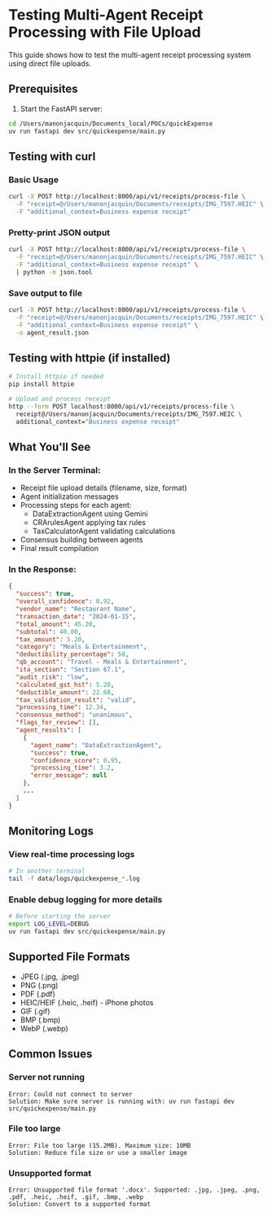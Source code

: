 # Testing Multi-Agent Receipt Processing with File Upload

This guide shows how to test the multi-agent receipt processing system using direct file uploads.

## Prerequisites

1. Start the FastAPI server:
```bash
cd /Users/manonjacquin/Documents_local/POCs/quickExpense
uv run fastapi dev src/quickexpense/main.py
```

## Testing with curl

### Basic Usage
```bash
curl -X POST http://localhost:8000/api/v1/receipts/process-file \
  -F "receipt=@/Users/manonjacquin/Documents/receipts/IMG_7597.HEIC" \
  -F "additional_context=Business expense receipt"
```

### Pretty-print JSON output
```bash
curl -X POST http://localhost:8000/api/v1/receipts/process-file \
  -F "receipt=@/Users/manonjacquin/Documents/receipts/IMG_7597.HEIC" \
  -F "additional_context=Business expense receipt" \
  | python -m json.tool
```

### Save output to file
```bash
curl -X POST http://localhost:8000/api/v1/receipts/process-file \
  -F "receipt=@/Users/manonjacquin/Documents/receipts/IMG_7597.HEIC" \
  -F "additional_context=Business expense receipt" \
  -o agent_result.json
```

## Testing with httpie (if installed)

```bash
# Install httpie if needed
pip install httpie

# Upload and process receipt
http --form POST localhost:8000/api/v1/receipts/process-file \
  receipt@/Users/manonjacquin/Documents/receipts/IMG_7597.HEIC \
  additional_context="Business expense receipt"
```

## What You'll See

### In the Server Terminal:
- Receipt file upload details (filename, size, format)
- Agent initialization messages
- Processing steps for each agent:
  - DataExtractionAgent using Gemini
  - CRArulesAgent applying tax rules
  - TaxCalculatorAgent validating calculations
- Consensus building between agents
- Final result compilation

### In the Response:
```json
{
  "success": true,
  "overall_confidence": 0.92,
  "vendor_name": "Restaurant Name",
  "transaction_date": "2024-01-15",
  "total_amount": 45.20,
  "subtotal": 40.00,
  "tax_amount": 5.20,
  "category": "Meals & Entertainment",
  "deductibility_percentage": 50,
  "qb_account": "Travel - Meals & Entertainment",
  "ita_section": "Section 67.1",
  "audit_risk": "low",
  "calculated_gst_hst": 5.20,
  "deductible_amount": 22.60,
  "tax_validation_result": "valid",
  "processing_time": 12.34,
  "consensus_method": "unanimous",
  "flags_for_review": [],
  "agent_results": [
    {
      "agent_name": "DataExtractionAgent",
      "success": true,
      "confidence_score": 0.95,
      "processing_time": 3.2,
      "error_message": null
    },
    ...
  ]
}
```

## Monitoring Logs

### View real-time processing logs
```bash
# In another terminal
tail -f data/logs/quickexpense_*.log
```

### Enable debug logging for more details
```bash
# Before starting the server
export LOG_LEVEL=DEBUG
uv run fastapi dev src/quickexpense/main.py
```

## Supported File Formats
- JPEG (.jpg, .jpeg)
- PNG (.png)
- PDF (.pdf)
- HEIC/HEIF (.heic, .heif) - iPhone photos
- GIF (.gif)
- BMP (.bmp)
- WebP (.webp)

## Common Issues

### Server not running
```
Error: Could not connect to server
Solution: Make sure server is running with: uv run fastapi dev src/quickexpense/main.py
```

### File too large
```
Error: File too large (15.2MB). Maximum size: 10MB
Solution: Reduce file size or use a smaller image
```

### Unsupported format
```
Error: Unsupported file format '.docx'. Supported: .jpg, .jpeg, .png, .pdf, .heic, .heif, .gif, .bmp, .webp
Solution: Convert to a supported format
```
